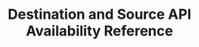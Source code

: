 ---
# -------------------------- #
#          PAGE INFO         #
# -------------------------- #

title: Destination and Source API Availability Reference
permalink: /developers/stitch-connect/guides/source-destination-reference
summary: "Current API availability for Stitch's destinations and sources."

product-type: "connect"
content-type: "guide"
content-id: &key "connect-connection-reference"

key: "connect-connection-reference"

layout: general
sidebar: on-page


# -------------------------- #
#      GUIDE PAGE INFO       #
# -------------------------- #

## This is used only on the /stitch-connect/guides page.
doc-type: "reference"
icon: source
order: 10

description: "Current API availability for Stitch's destinations and sources."


# -------------------------- #
#   RELATED SIDEBAR LINKS    #
# -------------------------- #

related:
  - title: "All destinations"
    link: "{{ site.baseurl }}/destinations"

  - title: "All integrations"
    link: "{{ site.baseurl }}/integrations"
    
  - title: "Connect API reference"
    link: "{{ link.connect.api | prepend: site.baseurl }}"

  - title: "All Connect guides"
    link: "{{ link.connect.guides.category | prepend: site.baseurl }}"


# -------------------------- #
#         GUIDE INTRO        #
# -------------------------- #

intro: |
  {% include misc/data-files.html %}
  {% include misc/icons.html %}

  This guide serves as a reference for API availability for Stitch's destinations and sources.

  {% for section in page.sections %}
  - [{{ section.title }}](#{{ section.anchor }})
  {% endfor %}


# -------------------------- #
#        GUIDE CONTENT       #
# -------------------------- #


sections:
  - title: "Destination API availability"
    anchor: "destinations-api-availability"
# The logic in this section uses the destination setup guides to
# create rows in the table. Doing this because there aren't dedicated
# pages for each 'branded' type of destination, and this is
# currently the only way to get everything without hard coding it.
    content: |
      In the table below:

      - **Destination name**: The name of the destination and a link to its setup guide.
      - **API availability**: Indicates if the destination is available via the API. {{ supported | replace:"TOOLTIP","Available in Connect" }} indicates that the destination is supported; {{ not-supported | replace:"TOOLTIP","Not available in Connect" }} indicates the destination isn't supported.
      - **API connection property**: If the destination is supported, this column will contain the name of the destination's corresponding API [destination connection property]({{ link.connect.api | prepend: site.baseurl | append: site.data.connect.data-structures.destination-form-properties.section }}). Use this info to create the destination using the [Create a destination endpoint]({{ link.connect.api | prepend: site.baseurl | append: site.data.connect.core-objects.destinations.create.anchor }}).

      {% assign destinations = site.destinations | where:"content-type","destination-setup" | sort_natural:"display_name" %}
      {% assign form-properties = site.developer-files | where:"content-type","api-form" %}
      {% assign forms-of-type = form-properties | where:"form-type","destination" | sort_natural:"display-name" %}

      <table class="attribute-list">
      <tr>
      <td width="35%; fixed">
      <strong>Destination name</strong>
      </td>
      <td>
      <strong>API availability</strong>
      </td>
      <td>
      <strong>API connection property</strong>
      </td>
      </tr>
      {% for destination in destinations %}
      {% if destination.key contains "setup" %}
        {% assign latest-version = site.data.destinations[destination.type]versions.latest-version %}
        {% assign version = "v" | append: latest-version %}

      {% if destination.this-version == latest-version %}
      <tr>
      <td>
      <a href="{{ destination.url | prepend: site.baseurl }}">
      {{ destination.display_name }}
      </a>
      </td>

      <td>
      {% if site.data.destinations[destination.type]stitch-details.api-type or site.data.destinations[destination.type][version]stitch-details.api-type %}

      {% if site.data.destinations[destination.type]stitch-details.api-type %}
      {% assign api-type = site.data.destinations[destination.type]stitch-details.api-type %}
      {% else %}
      {% assign api-type = site.data.destinations[destination.type][version]stitch-details.api-type %}
      {% endif %}

      {{ supported | replace:"TOOLTIP","Available in Connect" }} Available
      </td>
      <td>
      {% assign form-property = forms-of-type | where:"api-type",api-type | first %}
      <a href="{{ link.connect.api | prepend: site.baseurl | append:"#" | append:form-property.key }}">{{ form-property.api-type }}</a>
      </td>
      
      {% else %}

      {{ not-supported | replace:"TOOLTIP","Not available in Connect" }} Not available
      </td>
      <td>
      </td>
      {% endif %}

      </tr>
      {% endif %}
      {% endif %}
      {% endfor %}

  - title: "Source API availability"
    anchor: "sources-api-availability"
    content: |
      In the table below:

      - **Source name**: The name of the source and a link to its setup guide.
      - **API availability**: Indicates if the source is available via the API. {{ supported | replace:"TOOLTIP","Available in Connect" }} indicates that the source is supported; {{ not-supported | replace:"TOOLTIP","Not available in Connect" }} indicates the source isn't supported.
      - **API connection property**: If the source is supported, this column will contain the name of the source's corresponding API [source connection property]({{ link.connect.api | prepend: site.baseurl | append: site.data.connect.data-structures.source-form-properties.section }}). Use this info to create the source using the [Create a source endpoint]({{ link.connect.api | prepend: site.baseurl | append: site.data.connect.core-objects.sources.create.anchor }}).

      {% capture table %}
      {% assign form-properties = site.developer-files | where:"content-type","api-form" %}
      {% assign forms-of-type = form-properties | where:"form-type","source" | sort:"display-name" %}
      {% assign all-connections = site.documents | where:"input",true | sort_natural:"display_name" %}

      <table class="attribute-list" id="filter-table">
      <tr>
      <th align="right" width="35%; fixed">
      <strong>Source name</strong>
      </th>
      <th>
      <strong>API availability</strong>
      </th>
      <th>
      <strong>API connection property</strong>
      </th>
      </tr>
      <tbody id="filter-body">
      {% for connection in all-connections %}

      {% if connection.db-type %}
      {% assign latest-version = site.data.taps.versions[connection.db-type]latest-version %}

      {% else %}
      {% assign latest-version = site.data.taps.versions[connection.name]latest-version %}
      {% endif %}

      {% if connection.this-version == latest-version or connection.override-api-type == true %}
      <tr>
      <td>
      <a href="{{ connection.url | prepend: site.baseurl }}">
      {{ connection.title }}
      </a>
      </td>
      <td>
      {% if connection.api-type %}
      {{ supported | replace:"TOOLTIP","Available in Connect" }} Available
      </td>
      <td>
      {% assign form-property = forms-of-type | where:"api-type",connection.api-type | first %}
      <a href="{{ link.connect.api | prepend: site.baseurl | append:"#" | append:form-property.key }}">{{ form-property.api-type }}</a>
      </td>
      {% else %}

      {{ not-supported | replace:"TOOLTIP","Not available in Connect" }} Not available
      </td>
      <td>
      </td>
      {% endif %}
      </tr>
      {% endif %}
      {% endfor %}
      <tr id="noConnectionYet" style="display: none">
      <td id="noConnectionYetName" colspan="3" align="center">
        <strong>Don't see the source you want?</strong> <a href="mailto:{{site.support}}">Let us know</a>!
      </td>
      </tr>
      </tbody>
      </table>
      {% endcapture %}

      {% include layout/on-page-search/table-search.html placeholder-copy="Find a source connection property" table=table %}
---